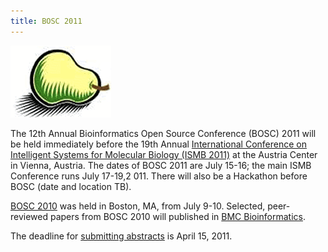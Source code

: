 ```yaml
---
title: BOSC 2011
---
```


![The Bosc Pear](Pear.png "The Bosc Pear")

The 12th Annual Bioinformatics Open Source Conference (BOSC) 2011 will
be held immediately before the 19th Annual [International Conference on
Intelligent Systems for Molecular Biology (ISMB
2011)](http://www.iscb.org/ismbeccb2011) at the Austria Center in
Vienna, Austria. The dates of BOSC 2011 are July 15-16; the main ISMB
Conference runs July 17-19,2 011. There will also be a Hackathon before
BOSC (date and location TB).

[BOSC 2010](BOSC_2010 "wikilink") was held in Boston, MA, from July
9-10. Selected, peer-reviewed papers from BOSC 2010 will published in
[BMC Bioinformatics](http://www.biomedcentral.com/bmcbioinformatics/).

The deadline for [ submitting
abstracts](BOSC_2011#Abstract_Submission_Information "wikilink") is
April 15, 2011.
